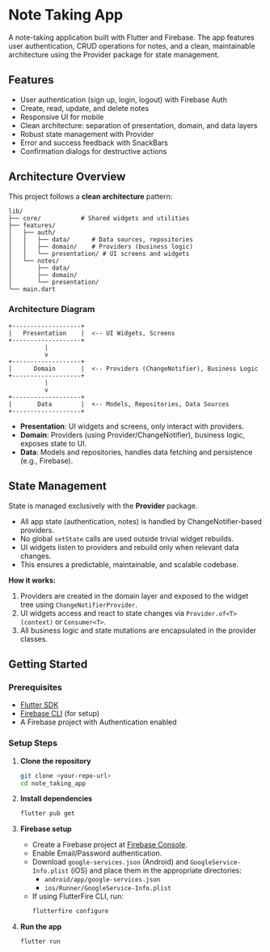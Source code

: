 # Note Taking App

A note-taking application built with Flutter and Firebase. The app features user authentication, CRUD operations for notes, and a clean, maintainable architecture using the Provider package for state management.

## Features

- User authentication (sign up, login, logout) with Firebase Auth
- Create, read, update, and delete notes
- Responsive UI for mobile
- Clean architecture: separation of presentation, domain, and data layers
- Robust state management with Provider
- Error and success feedback with SnackBars
- Confirmation dialogs for destructive actions

## Architecture Overview

This project follows a **clean architecture** pattern:

```
lib/
├── core/           # Shared widgets and utilities
├── features/
│   ├── auth/
│   │   ├── data/      # Data sources, repositories
│   │   ├── domain/    # Providers (business logic)
│   │   └── presentation/ # UI screens and widgets
│   └── notes/
│       ├── data/
│       ├── domain/
│       └── presentation/
└── main.dart
```

### **Architecture Diagram**

```
+-------------------+
|   Presentation    |  <-- UI Widgets, Screens
+-------------------+
          |
          v
+-------------------+
|      Domain       |  <-- Providers (ChangeNotifier), Business Logic
+-------------------+
          |
          v
+-------------------+
|       Data        |  <-- Models, Repositories, Data Sources
+-------------------+
```

- **Presentation**: UI widgets and screens, only interact with providers.
- **Domain**: Providers (using Provider/ChangeNotifier), business logic, exposes state to UI.
- **Data**: Models and repositories, handles data fetching and persistence (e.g., Firebase).

## State Management

State is managed exclusively with the **Provider** package.

- All app state (authentication, notes) is handled by ChangeNotifier-based providers.
- No global `setState` calls are used outside trivial widget rebuilds.
- UI widgets listen to providers and rebuild only when relevant data changes.
- This ensures a predictable, maintainable, and scalable codebase.

**How it works:**

1. Providers are created in the domain layer and exposed to the widget tree using `ChangeNotifierProvider`.
2. UI widgets access and react to state changes via `Provider.of<T>(context)` or `Consumer<T>`.
3. All business logic and state mutations are encapsulated in the provider classes.

## Getting Started

### **Prerequisites**

- [Flutter SDK](https://flutter.dev/docs/get-started/install)
- [Firebase CLI](https://firebase.google.com/docs/cli) (for setup)
- A Firebase project with Authentication enabled

### **Setup Steps**

1. **Clone the repository**

   ```sh
   git clone <your-repo-url>
   cd note_taking_app
   ```

2. **Install dependencies**

   ```sh
   flutter pub get
   ```

3. **Firebase setup**

   - Create a Firebase project at [Firebase Console](https://console.firebase.google.com/).
   - Enable Email/Password authentication.
   - Download `google-services.json` (Android) and `GoogleService-Info.plist` (iOS) and place them in the appropriate directories:
     - `android/app/google-services.json`
     - `ios/Runner/GoogleService-Info.plist`
   - If using FlutterFire CLI, run:
     ```sh
     flutterfire configure
     ```

4. **Run the app**
   ```sh
   flutter run
   ```




